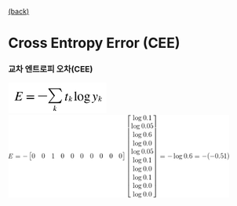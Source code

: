 [(back)](https://github.com/DoranLyong/DL_coding_master/tree/master/Self_tutorial/3_learning/MNIST_learning/2_loss_function)

# Cross Entropy Error (CEE)
### 교차 엔트로피 오차(CEE) <br/>

<img src="CEE.png" width=200>

<br/>

<img src="CEE_ex.gif" width=450>